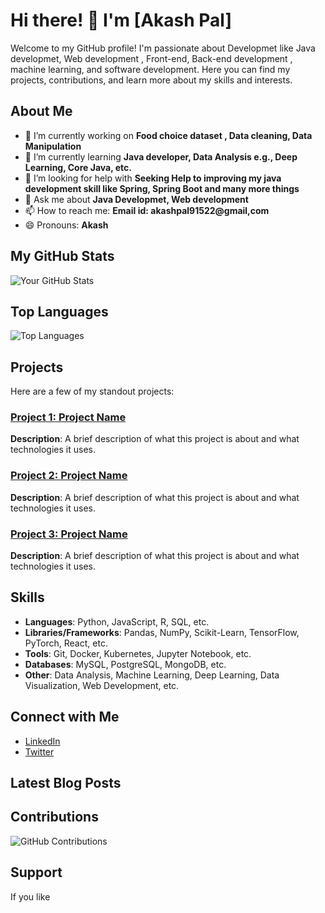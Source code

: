# Hi there! 👋 I'm [Akash Pal]

Welcome to my GitHub profile! I'm passionate about Developmet like Java developmet, Web development , Front-end, Back-end development , machine learning, and software development. Here you can find my projects, contributions, and learn more about my skills and interests.

## About Me

- 🔭 I’m currently working on **Food choice dataset , Data cleaning, Data Manipulation**
- 🌱 I’m currently learning **Java developer, Data Analysis e.g., Deep Learning, Core Java, etc.**
- 🤔 I’m looking for help with **Seeking Help to improving my java development skill like Spring, Spring Boot and many more things**
- 💬 Ask me about **Java Developmet, Web development**
- 📫 How to reach me: **Email id: akashpal91522@gmail,com**
- 😄 Pronouns: **Akash**

## My GitHub Stats

![Your GitHub Stats](https://github-readme-stats.vercel.app/api?username=your_username&show_icons=true&hide_border=true&count_private=true&include_all_commits=true)

## Top Languages

![Top Languages](https://github-readme-stats.vercel.app/api/top-langs/?username=your_username&layout=compact&hide_border=true)

## Projects

Here are a few of my standout projects:

### [Project 1: Project Name](https://github.com/your_username/project_1)
**Description**: A brief description of what this project is about and what technologies it uses.

### [Project 2: Project Name](https://github.com/your_username/project_2)
**Description**: A brief description of what this project is about and what technologies it uses.

### [Project 3: Project Name](https://github.com/your_username/project_3)
**Description**: A brief description of what this project is about and what technologies it uses.

## Skills

- **Languages**: Python, JavaScript, R, SQL, etc.
- **Libraries/Frameworks**: Pandas, NumPy, Scikit-Learn, TensorFlow, PyTorch, React, etc.
- **Tools**: Git, Docker, Kubernetes, Jupyter Notebook, etc.
- **Databases**: MySQL, PostgreSQL, MongoDB, etc.
- **Other**: Data Analysis, Machine Learning, Deep Learning, Data Visualization, Web Development, etc.

## Connect with Me

- [LinkedIn](https://www.linkedin.com/in/akash-pal113/)
- [Twitter](https://x.com/PalAkash66202)

## Latest Blog Posts

<!-- BLOG-POST-LIST:START -->
<!-- BLOG-POST-LIST:END -->

## Contributions

![GitHub Contributions](https://github-readme-streak-stats.herokuapp.com/?user=your_username&hide_border=true)

## Support

If you like

